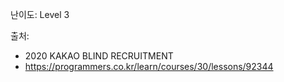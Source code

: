 난이도: Level 3

출처:
- 2020 KAKAO BLIND RECRUITMENT
- https://programmers.co.kr/learn/courses/30/lessons/92344
